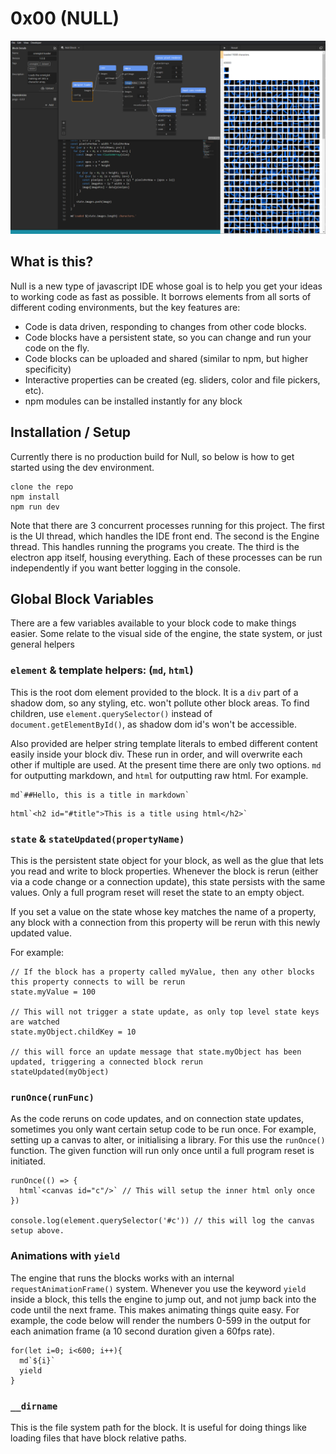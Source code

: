 # 0x00 (NULL)

![null screenshot](screenshot.png)

## What is this?

Null is a new type of javascript IDE whose goal is to help you get your ideas to working code as fast as possible. It borrows elements from all sorts of different coding environments, but the key features are:

- Code is data driven, responding to changes from other code blocks.
- Code blocks have a persistent state, so you can change and run your code on the fly.
- Code blocks can be uploaded and shared (similar to npm, but higher specificity)
- Interactive properties can be created (eg. sliders, color and file pickers, etc).
- npm modules can be installed instantly for any block

## Installation / Setup

Currently there is no production build for Null, so below is how to get started using the dev environment.

```
clone the repo
npm install
npm run dev
```

Note that there are 3 concurrent processes running for this project. The first is the UI thread, which handles the IDE front end. The second is the Engine thread. This handles running the programs you create. The third is the electron app itself, housing everything. Each of these processes can be run independently if you want better logging in the console.

## Global Block Variables

There are a few variables available to your block code to make things easier. Some relate to the visual side of the engine, the state system, or just general helpers

### `element` & template helpers: (`md`, `html`)

This is the root dom element provided to the block. It is a `div` part of a shadow dom, so any styling, etc. won't pollute other block areas. To find children, use `element.querySelector()` instead of `document.getElementById()`, as shadow dom id's won't be accessible.

Also provided are helper string template literals to embed different content easily inside your block div. These run in order, and will overwrite each other if multiple are used. At the present time there are only two options. `md` for outputting markdown, and `html` for outputting raw html. For example.

```
md`##Hello, this is a title in markdown`
```

```
html`<h2 id="#title">This is a title using html</h2>`
```

### `state` & `stateUpdated(propertyName)`

This is the persistent state object for your block, as well as the glue that lets you read and write to block properties. Whenever the block is rerun (either via a code change or a connection update), this state persists with the same values. Only a full program reset will reset the state to an empty object.

If you set a value on the state whose key matches the name of a property, any block with a connection from this property will be rerun with this newly updated value.

For example:

```
// If the block has a property called myValue, then any other blocks this property connects to will be rerun
state.myValue = 100

// This will not trigger a state update, as only top level state keys are watched
state.myObject.childKey = 10

// this will force an update message that state.myObject has been updated, triggering a connected block rerun
stateUpdated(myObject)
```

### `runOnce(runFunc)`

As the code reruns on code updates, and on connection state updates, sometimes you only want certain setup code to be run once. For example, setting up a canvas to alter, or initialising a library. For this use the `runOnce()` function. The given function will run only once until a full program reset is initiated.

```
runOnce(() => {
  html`<canvas id="c"/>` // This will setup the inner html only once
})

console.log(element.querySelector('#c')) // this will log the canvas setup above.
```

### Animations with `yield`

The engine that runs the blocks works with an internal `requestAnimationFrame()` system. Whenever you use the keyword `yield` inside a block, this tells the engine to jump out, and not jump back into the code until the next frame. This makes animating things quite easy. For example, the code below will render the numbers 0-599 in the output for each animation frame (a 10 second duration given a 60fps rate).

```
for(let i=0; i<600; i++){
  md`${i}`
  yield
}
```

### `__dirname`

This is the file system path for the block. It is useful for doing things like loading files that have block relative paths.
